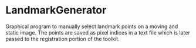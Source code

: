 LandmarkGenerator
=================

Graphical program to manually select landmark points on a moving and static image. The points are saved as pixel indices in a text file which is later passed to the registration portion of the toolkit. 